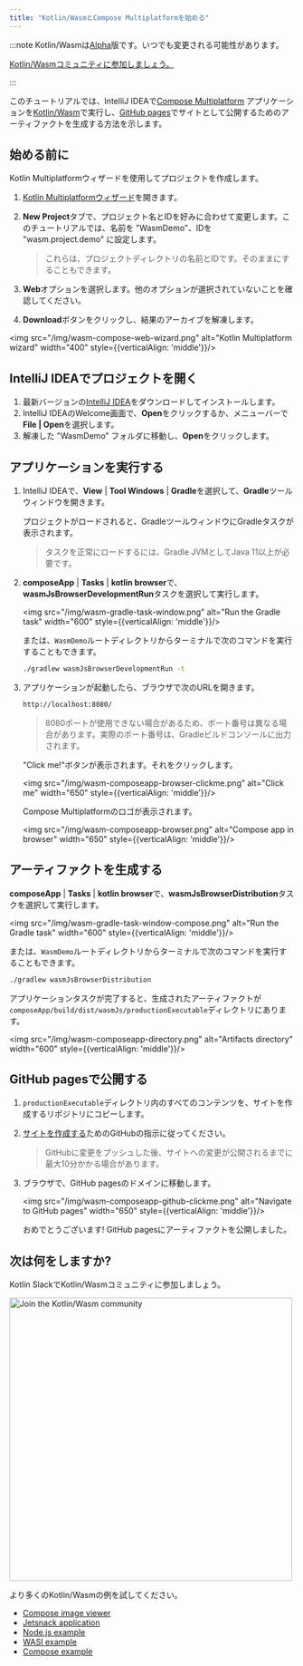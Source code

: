 ```yaml
---
title: "Kotlin/WasmとCompose Multiplatformを始める"
---
```

:::note
Kotlin/Wasmは[Alpha](components-stability)版です。いつでも変更される可能性があります。

[Kotlin/Wasmコミュニティに参加しましょう。](https://slack-chats.kotlinlang.org/c/webassembly)

:::

このチュートリアルでは、IntelliJ IDEAで[Compose Multiplatform](https://www.jetbrains.com/lp/compose-multiplatform/) アプリケーションを[Kotlin/Wasm](wasm-overview)で実行し、[GitHub pages](https://pages.github.com/)でサイトとして公開するためのアーティファクトを生成する方法を示します。

## 始める前に

Kotlin Multiplatformウィザードを使用してプロジェクトを作成します。

1. [Kotlin Multiplatformウィザード](https://kmp.jetbrains.com/#newProject)を開きます。
2. **New Project**タブで、プロジェクト名とIDを好みに合わせて変更します。このチュートリアルでは、名前を "WasmDemo"、IDを "wasm.project.demo" に設定します。

   > これらは、プロジェクトディレクトリの名前とIDです。そのままにすることもできます。
   >
   

3. **Web**オプションを選択します。他のオプションが選択されていないことを確認してください。
4. **Download**ボタンをクリックし、結果のアーカイブを解凍します。

<img src="/img/wasm-compose-web-wizard.png" alt="Kotlin Multiplatform wizard" width="400" style={{verticalAlign: 'middle'}}/>

## IntelliJ IDEAでプロジェクトを開く

1. 最新バージョンの[IntelliJ IDEA](https://www.jetbrains.com/idea/)をダウンロードしてインストールします。
2. IntelliJ IDEAのWelcome画面で、**Open**をクリックするか、メニューバーで**File | Open**を選択します。
3. 解凍した "WasmDemo" フォルダに移動し、**Open**をクリックします。

## アプリケーションを実行する

1. IntelliJ IDEAで、**View** | **Tool Windows** | **Gradle**を選択して、**Gradle**ツールウィンドウを開きます。
   
   プロジェクトがロードされると、GradleツールウィンドウにGradleタスクが表示されます。

   > タスクを正常にロードするには、Gradle JVMとしてJava 11以上が必要です。
   >
   

2. **composeApp** | **Tasks** | **kotlin browser**で、**wasmJsBrowserDevelopmentRun**タスクを選択して実行します。

   <img src="/img/wasm-gradle-task-window.png" alt="Run the Gradle task" width="600" style={{verticalAlign: 'middle'}}/>

   または、`WasmDemo`ルートディレクトリからターミナルで次のコマンドを実行することもできます。

   ```bash
   ./gradlew wasmJsBrowserDevelopmentRun -t
   ```

3. アプリケーションが起動したら、ブラウザで次のURLを開きます。

   ```bash
   http://localhost:8080/
   ```

   > 8080ポートが使用できない場合があるため、ポート番号は異なる場合があります。実際のポート番号は、Gradleビルドコンソールに出力されます。
   >
   

   "Click me!"ボタンが表示されます。それをクリックします。

   <img src="/img/wasm-composeapp-browser-clickme.png" alt="Click me" width="650" style={{verticalAlign: 'middle'}}/>

   Compose Multiplatformのロゴが表示されます。

   <img src="/img/wasm-composeapp-browser.png" alt="Compose app in browser" width="650" style={{verticalAlign: 'middle'}}/>

## アーティファクトを生成する

**composeApp** | **Tasks** | **kotlin browser**で、**wasmJsBrowserDistribution**タスクを選択して実行します。

<img src="/img/wasm-gradle-task-window-compose.png" alt="Run the Gradle task" width="600" style={{verticalAlign: 'middle'}}/>

または、`WasmDemo`ルートディレクトリからターミナルで次のコマンドを実行することもできます。

```bash
./gradlew wasmJsBrowserDistribution
```

アプリケーションタスクが完了すると、生成されたアーティファクトが`composeApp/build/dist/wasmJs/productionExecutable`ディレクトリにあります。

<img src="/img/wasm-composeapp-directory.png" alt="Artifacts directory" width="600" style={{verticalAlign: 'middle'}}/>

## GitHub pagesで公開する

1. `productionExecutable`ディレクトリ内のすべてのコンテンツを、サイトを作成するリポジトリにコピーします。
2. [サイトを作成する](https://docs.github.com/en/pages/getting-started-with-github-pages/creating-a-github-pages-site#creating-your-site)ためのGitHubの指示に従ってください。

   > GitHubに変更をプッシュした後、サイトへの変更が公開されるまでに最大10分かかる場合があります。
   >
   

3. ブラウザで、GitHub pagesのドメインに移動します。

   <img src="/img/wasm-composeapp-github-clickme.png" alt="Navigate to GitHub pages" width="650" style={{verticalAlign: 'middle'}}/>

   おめでとうございます! GitHub pagesにアーティファクトを公開しました。

## 次は何をしますか?

Kotlin SlackでKotlin/Wasmコミュニティに参加しましょう。

<a href="https://slack-chats.kotlinlang.org/c/webassembly"><img src="/img/join-slack-channel.svg" width="500" alt="Join the Kotlin/Wasm community" /></a>

より多くのKotlin/Wasmの例を試してください。

* [Compose image viewer](https://github.com/Kotlin/kotlin-wasm-examples/tree/main/compose-imageviewer)
* [Jetsnack application](https://github.com/Kotlin/kotlin-wasm-examples/tree/main/compose-jetsnack)
* [Node.js example](https://github.com/Kotlin/kotlin-wasm-examples/tree/main/nodejs-example)
* [WASI example](https://github.com/Kotlin/kotlin-wasm-examples/tree/main/wasi-example)
* [Compose example](https://github.com/Kotlin/kotlin-wasm-examples/tree/main/compose-example)
  ```